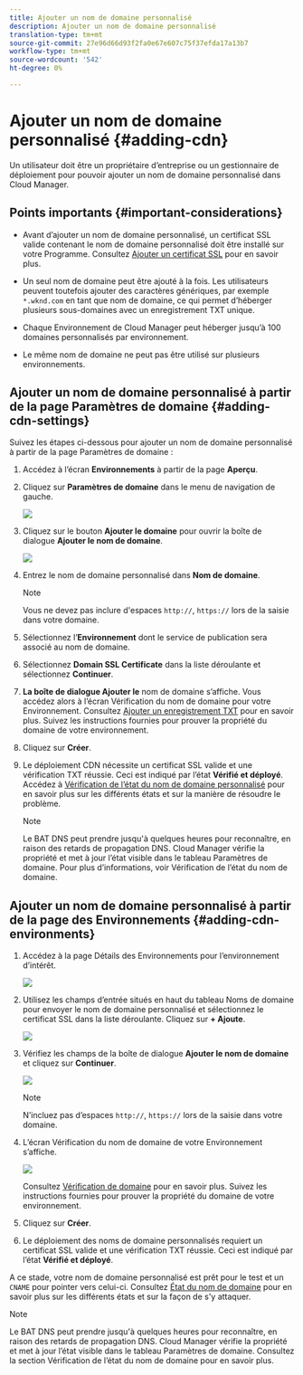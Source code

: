 ```yaml
---
title: Ajouter un nom de domaine personnalisé
description: Ajouter un nom de domaine personnalisé
translation-type: tm+mt
source-git-commit: 27e96d66d93f2fa0e67e607c75f37efda17a13b7
workflow-type: tm+mt
source-wordcount: '542'
ht-degree: 0%

---
```



# Ajouter un nom de domaine personnalisé {#adding-cdn}

Un utilisateur doit être un propriétaire d’entreprise ou un gestionnaire de déploiement pour pouvoir ajouter un nom de domaine personnalisé dans Cloud Manager.

## Points importants {#important-considerations}

* Avant d’ajouter un nom de domaine personnalisé, un certificat SSL valide contenant le nom de domaine personnalisé doit être installé sur votre Programme. Consultez [Ajouter un certificat SSL](/help/implementing/cloud-manager/managing-ssl-certifications/add-ssl-certificate.md) pour en savoir plus.

* Un seul nom de domaine peut être ajouté à la fois. Les utilisateurs peuvent toutefois ajouter des caractères génériques, par exemple `*.wknd.com` en tant que nom de domaine, ce qui permet d’héberger plusieurs sous-domaines avec un enregistrement TXT unique.

* Chaque Environnement de Cloud Manager peut héberger jusqu’à 100 domaines personnalisés par environnement.

* Le même nom de domaine ne peut pas être utilisé sur plusieurs environnements.

## Ajouter un nom de domaine personnalisé à partir de la page Paramètres de domaine {#adding-cdn-settings}

Suivez les étapes ci-dessous pour ajouter un nom de domaine personnalisé à partir de la page Paramètres de domaine :

1. Accédez à l’écran **Environnements** à partir de la page **Aperçu**.

1. Cliquez sur **Paramètres de domaine** dans le menu de navigation de gauche.

   ![](/help/implementing/cloud-manager/assets/cdn/cdn-create.png)

1. Cliquez sur le bouton **Ajouter le domaine** pour ouvrir la boîte de dialogue **Ajouter le nom de domaine**.

   ![](/help/implementing/cloud-manager/assets/cdn/cdn-create2.png)

1. Entrez le nom de domaine personnalisé dans **Nom de domaine**.

   >[!NOTE]
   >Vous ne devez pas inclure d&#39;espaces `http://`, `https://` lors de la saisie dans votre domaine.

1. Sélectionnez l’**Environnement** dont le service de publication sera associé au nom de domaine.

1. Sélectionnez **Domain SSL Certificate** dans la liste déroulante et sélectionnez **Continuer**.

1. **La boîte de dialogue Ajouter le** nom de domaine s’affiche. Vous accédez alors à l’écran Vérification du nom de domaine pour votre Environnement. Consultez [Ajouter un enregistrement TXT](/help/implementing/cloud-manager/custom-domain-names/add-text-record.md) pour en savoir plus.
Suivez les instructions fournies pour prouver la propriété du domaine de votre environnement.

1. Cliquez sur **Créer**.
1. Le déploiement CDN nécessite un certificat SSL valide et une vérification TXT réussie. Ceci est indiqué par l’état **Vérifié et déployé**.
Accédez à [Vérification de l’état du nom de domaine personnalisé](/help/implementing/cloud-manager/custom-domain-names/check-domain-name-status.md) pour en savoir plus sur les différents états et sur la manière de résoudre le problème.

   >[!NOTE]
   >Le BAT DNS peut prendre jusqu&#39;à quelques heures pour reconnaître, en raison des retards de propagation DNS. Cloud Manager vérifie la propriété et met à jour l’état visible dans le tableau Paramètres de domaine. Pour plus d’informations, voir Vérification de l’état du nom de domaine.

## Ajouter un nom de domaine personnalisé à partir de la page des Environnements {#adding-cdn-environments}

1. Accédez à la page Détails des Environnements pour l’environnement d’intérêt.

   ![](/help/implementing/cloud-manager/assets/cdn/cdn-create4.png)

1. Utilisez les champs d’entrée situés en haut du tableau Noms de domaine pour envoyer le nom de domaine personnalisé et sélectionnez le certificat SSL dans la liste déroulante. Cliquez sur **+ Ajoute**.

   ![](/help/implementing/cloud-manager/assets/cdn/cdn-create3.png)

1. Vérifiez les champs de la boîte de dialogue **Ajouter le nom de domaine** et cliquez sur **Continuer**.

   ![](/help/implementing/cloud-manager/assets/cdn/cdn-create5.png)

   >[!NOTE]
   >N’incluez pas d’espaces `http://`, `https://` lors de la saisie dans votre domaine.

1. L’écran Vérification du nom de domaine de votre Environnement s’affiche.

   ![](/help/implementing/cloud-manager/assets/cdn/cdn-create6.png)

   Consultez [Vérification de domaine](/help/implementing/cloud-manager/custom-domain-names/add-text-record.md) pour en savoir plus. Suivez les instructions fournies pour prouver la propriété du domaine de votre environnement.

1. Cliquez sur **Créer**.

1. Le déploiement des noms de domaine personnalisés requiert un certificat SSL valide et une vérification TXT réussie. Ceci est indiqué par l’état **Vérifié et déployé**.

A ce stade, votre nom de domaine personnalisé est prêt pour le test et un `CNAME` pour pointer vers celui-ci. Consultez [État du nom de domaine](/help/implementing/cloud-manager/custom-domain-names/check-domain-name-status.md) pour en savoir plus sur les différents états et sur la façon de s&#39;y attaquer.

>[!NOTE]
>Le BAT DNS peut prendre jusqu&#39;à quelques heures pour reconnaître, en raison des retards de propagation DNS. Cloud Manager vérifie la propriété et met à jour l’état visible dans le tableau Paramètres de domaine. Consultez la section Vérification de l’état du nom de domaine pour en savoir plus.
